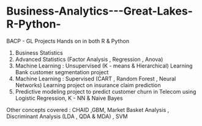 # Business-Analytics---Great-Lakes-R-Python-
BACP - GL Projects Hands on in both R &amp; Python

1. Business Statistics
2. Advanced Statistics (Factor Analysis , Regression , Anova)
3. Machine Learning : Unsupervised (K - means & Hierarchical) Learning Bank customer segmentation project
4. Machine Learning : Supervised (CART , Random Forest , Neural Networks) Learning project on insurance claim prediction
5. Predictive modeling project to predict customer churn in Telecom using Logistic Regression, K - NN &amp; Naive Bayes

Other concepts covered : CHAID ,GBM,  Market Basket Analysis , Discriminant Analysis (LDA , QDA & MDA) , SVM
